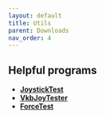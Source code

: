 ```yaml
---
layout: default
title: Utils
parent: Downloads
nav_order: 4
---
```


## Helpful programs 
- [**JoystickTest**](../../assets/firmware/JoystickTest.exe)
- [**VkbJoyTester**](../../assets/firmware/VKB_JoyTester.exe)
- [**ForceTest**](../../assets/firmware/ForceTest.exe)